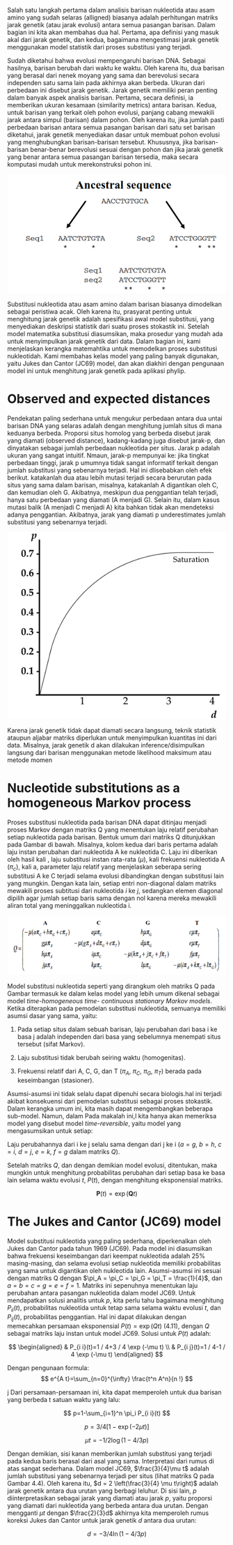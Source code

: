 Salah satu langkah pertama dalam analisis barisan nukleotida atau asam amino yang sudah selaras (alligned) biasanya adalah perhitungan matriks jarak genetik (atau jarak evolusi) antara semua pasangan barisan. Dalam bagian ini kita akan membahas dua hal. Pertama, apa definisi yang masuk akal dari jarak genetik, dan kedua, bagaimana mengestimasi jarak genetik menggunakan model statistik dari proses substitusi yang terjadi.

Sudah diketahui bahwa evolusi mempengaruhi barisan DNA. Sebagai hasilnya, barisan berubah dari waktu ke waktu. Oleh karena itu, dua barisan yang berasal dari nenek moyang yang sama dan berevolusi secara independen satu sama lain pada akhirnya akan berbeda. Ukuran dari perbedaan ini disebut jarak genetik. Jarak genetik memiliki peran penting dalam banyak aspek analisis barisan. Pertama, secara definisi, ia memberikan ukuran kesamaan (similarity metrics) antara barisan. Kedua, untuk barisan yang terkait oleh pohon evolusi, panjang cabang mewakili jarak antara simpul (barisan) dalam pohon. Oleh karena itu, jika jumlah pasti perbedaan barisan antara semua pasangan barisan dari satu set barisan diketahui, jarak genetik menyediakan dasar untuk membuat pohon evolusi yang menghubungkan barisan-barisan tersebut. Khususnya, jika barisan-barisan benar-benar berevolusi sesuai dengan pohon dan jika jarak genetik yang benar antara semua pasangan barisan tersedia, maka secara komputasi mudah untuk merekonstruksi pohon ini.

![](20230928111937.png)

Substitusi nukleotida atau asam amino dalam barisan biasanya dimodelkan sebagai peristiwa acak. Oleh karena itu, prasyarat penting untuk menghitung jarak genetik adalah spesifikasi awal model substitusi, yang menyediakan deskripsi statistik dari suatu proses stokastik ini. Setelah model matematika substitusi diasumsikan, maka prosedur yang mudah ada untuk menyimpulkan jarak genetik dari data.
Dalam bagian ini, kami menjelaskan kerangka matemahtika untuk memodelkan proses substitusi nukleotidah. Kami membahas kelas model yang paling banyak digunakan, yaitu Jukes dan Cantor (JC69) model, dan akan diakhiri dengan pengunaan model ini untuk menghitung jarak genetik pada aplikasi phylip.

# Observed and expected distances

Pendekatan paling sederhana untuk mengukur perbedaan antara dua untai barisan DNA yang selaras adalah dengan menghitung jumlah situs di mana keduanya berbeda. Proporsi situs homolog yang berbeda disebut jarak yang diamati (observed distance), kadang-kadang juga disebut jarak-p, dan dinyatakan sebagai jumlah perbedaan nukleotida per situs.
Jarak p adalah ukuran yang sangat intuitif. Nmaun, jarak-p mempunyai ke: jika tingkat perbedaan tinggi, jarak p umumnya tidak sangat informatif terkait dengan jumlah substitusi yang sebenarnya terjadi. Hal ini dlisebabkan oleh efek berikut. katakanlah dua atau lebih mutasi terjadi secara berurutan pada situs yang sama dalam barisan, misalnya, katakanlah A digantikan oleh C, dan kemudian oleh G. Akibatnya, meskipun dua penggantian telah terjadi, hanya satu perbedaan yang diamati (A menjadi G). Selain itu, dalam kasus mutasi balik (A menjadi C menjadi A) kita bahkan tidak akan mendeteksi adanya penggantian. Akibatnya, jarak yang diamati p underestimates jumlah substitusi yang sebenarnya terjadi.

![](20230928112735.png)

Karena jarak genetik tidak dapat diamati secara langsung, teknik statistik ataupun aljabar matriks diperlukan untuk menyimpulkan kuantitas ini dari data. Misalnya, jarak genetik d akan dilakukan inference/disimpulkan langsung dari barisan menggunakan metode likelihood maksimum atau metode momen


# Nucleotide substitutions as a homogeneous Markov process
Proses substitusi nukleotida pada barisan DNA dapat ditinjau menjadi proses Markov dengan matriks Q yang menentukan laju relatif perubahan setiap nukleotida pada barisan. Bentuk umum dari matriks Q ditunjukkan pada Gambar di bawah. Misalnya, kolom kedua dari baris pertama adalah laju instan perubahan dari nukleotida A ke nukleotida C. Laju ini diberikan oleh hasil kali , laju substitusi instan rata-rata ($\mu$), kali frekuensi nukleotida A ($\pi_c$), kali a, parameter laju relatif yang menjelaskan seberapa sering substitusi A ke C terjadi selama evolusi dibandingkan dengan substitusi lain yang mungkin. Dengan kata lain, setiap entri non-diagonal dalam matriks mewakili proses subtitusi dari nukleotida $i$ ke $j$, sedangkan elemen diagonal dipilih agar jumlah setiap baris sama dengan nol karena mereka mewakili aliran total yang meninggalkan nukleotida i.

![](20230928152711.png)

Model substitusi nukleotida seperti yang dirangkum oleh matriks Q pada Gambar termasuk ke dalam kelas model yang lebih umum dikenal sebagai model *time-homogeneous time-
continuous stationary Markov models*. Ketika diterapkan pada pemodelan substitusi nukleotida, semuanya memiliki asumsi dasar yang sama, yaitu:

1. Pada setiap situs dalam sebuah barisan, laju perubahan dari basa i ke basa j adalah independen dari basa yang sebelumnya menempati situs tersebut (sifat Markov).

2. Laju substitusi tidak berubah seiring waktu (homogenitas).

3. Frekuensi relatif dari A, C, G, dan T ($\pi_A$, $\pi_C$, $\pi_G$, $\pi_T$) berada pada keseimbangan (stasioner).

Asumsi-asumsi ini tidak selalu dapat dipenuhi secara biologis.hal ini terjadi akibat konsekuensi dari pemodelan substitusi sebagai proses stokastik. Dalam kerangka umum ini, kita masih dapat mengembangkan beberapa sub-model. Namun, dalam Pada makalah ini,l kita hanya akan memeriksa model yang disebut model *time-reversible*, yaitu model yang mengasumsikan untuk setiap:

Laju perubahannya dari i ke j selalu sama dengan dari j ke i ($a = g$, $b = h$, $c = i$, $d = j$, $e = k$, $f = g$ dalam matriks $Q$).

Setelah matriks $Q$, dan dengan demikian model evolusi, ditentukan, maka mungkin untuk menghitung probabilitas perubahan dari setiap basa ke basa lain selama waktu evolusi $t$, $P(t)$, dengan menghitung eksponensial matriks.

$$
\mathbf{P}(t)=\exp (\mathbf{Q} t)
$$



# The Jukes and Cantor (JC69) model

Model substitusi nukleotida yang paling sederhana, diperkenalkan oleh Jukes dan Cantor pada tahun 1969 (JC69). Pada model ini diasumsikan bahwa frekuensi keseimbangan dari keempat nukleotida adalah 25% masing-masing, dan selama evolusi setiap nukleotida memiliki probabilitas yang sama untuk digantikan oleh nukleotida lain. Asumsi-asumsi ini sesuai dengan matriks Q dengan $\pi_A = \pi_C = \pi_G = \pi_T = \frac{1}{4}$, dan $a = b = c = g = e = f = 1$. Matriks ini sepenuhnya menentukan laju perubahan antara pasangan nukleotida dalam model JC69. Untuk mendapatkan solusi analitis untuk $p$, kita perlu tahu bagaimana menghitung $P_{ii}(t)$, probabilitas nukleotida untuk tetap sama selama waktu evolusi $t$, dan $P_{ij}(t)$, probabilitas penggantian. Hal ini dapat dilakukan dengan memecahkan persamaan eksponensial $P(t) = \exp(Qt)$ (4.11), dengan $Q$ sebagai matriks laju instan untuk model JC69. Solusi untuk $P(t)$ adalah:

$$
\begin{aligned}
& P_{i i}(t)=1 / 4+3 / 4 \exp (-\mu t) \\
& P_{i j}(t)=1 / 4-1 / 4 \exp (-\mu t)
\end{aligned}
$$
 
Dengan pengunaan formula:
$$
e^{A t}=\sum_{n=0}^{\infty} \frac{t^n A^n}{n !}
$$

j
Dari persamaan-persamaan ini, kita dapat memperoleh untuk dua barisan yang berbeda t satuan waktu yang lalu:

$$
p=1-\sum_{i=1}^n \pi_i P_{i i}(t)
$$

$$
p=3 / 4[1-\exp (-2 \mu t)]
$$

$$
\mu t=-1 / 2 \log (1-4 / 3 p)
$$

Dengan demikian, sisi kanan memberikan jumlah substitusi yang terjadi pada kedua baris berasal dari asal yang sama. Interpretasi dari rumus di atas sangat sederhana. Dalam model JC69, $\frac{3}{4}\mu t$ adalah jumlah substitusi yang sebenarnya terjadi per situs (lihat matriks Q pada Gambar 4.4). Oleh karena itu, $d = 2 \left(\frac{3}{4} \mu t\right)$ adalah jarak genetik antara dua urutan yang berbagi leluhur. Di sisi lain, $p$ diinterpretasikan sebagai jarak yang diamati atau jarak $p$, yaitu proporsi yang diamati dari nukleotida yang berbeda antara dua urutan. Dengan mengganti $\mu t$ dengan $\frac{2}{3}d$ akhirnya kita memperoleh rumus koreksi Jukes dan Cantor untuk jarak genetik $d$ antara dua urutan:

$$
d=-3 / 4 \ln (1-4 / 3 p)
$$
